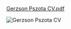 [Gerzson Pszota CV.pdf](https://github.com/gerzson-pszota/CV/files/14076252/Gerzson.Pszota.CV.pdf)

![Gerzson Pszota CV](https://github.com/gerzson-pszota/CV/assets/138587246/36598b5e-c241-4983-9ee8-5ab5e83b67c0)
